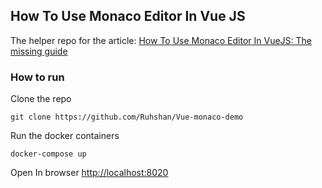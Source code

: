 ## How To Use Monaco Editor In Vue JS
The helper repo for the article: [How To Use Monaco Editor In VueJS: The missing guide](https://ruhshan-ahmed.medium.com/how-to-use-monaco-editor-in-vuejs-the-missing-guide-1aa7ac61ed12)

### How to run
Clone the repo
```shell
git clone https://github.com/Ruhshan/Vue-monaco-demo
````

Run the docker containers
```shell
docker-compose up
```

Open In browser [http://localhost:8020](http://localhost:8020)